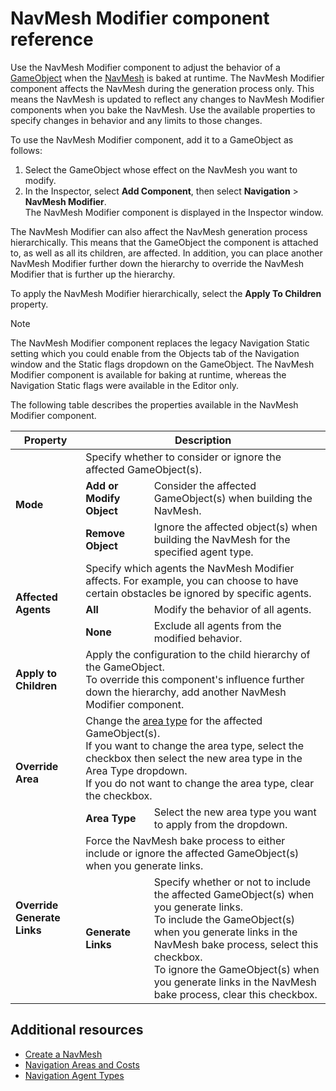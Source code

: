 # NavMesh Modifier component reference

Use the NavMesh Modifier component to adjust the behavior of a [GameObject][1] when the [NavMesh][2] is baked at runtime. The NavMesh Modifier component affects the NavMesh during the generation process only. This means the NavMesh is updated to reflect any changes to NavMesh Modifier components when you bake the NavMesh. Use the available properties to specify changes in behavior and any limits to those changes.

To use the NavMesh Modifier component, add it to a GameObject as follows: 
1. Select the GameObject whose effect on the NavMesh you want to modify.
2. In the Inspector, select **Add Component**, then select **Navigation** &gt; **NavMesh Modifier**. <br/> The NavMesh Modifier component is displayed in the Inspector window.

The NavMesh Modifier can also affect the NavMesh generation process hierarchically. This means that the GameObject the component is attached to, as well as all its children, are affected. In addition, you can place another NavMesh Modifier further down the hierarchy to override the NavMesh Modifier that is further up the hierarchy.

To apply the NavMesh Modifier hierarchically, select the **Apply To Children** property.

> [!Note]
> The NavMesh Modifier component replaces the legacy Navigation Static setting which you could enable from the Objects tab of the Navigation window and the Static flags dropdown on the GameObject. The NavMesh Modifier component is available for baking at runtime, whereas the Navigation Static flags were available in the Editor only. 

The following table describes the properties available in the NavMesh Modifier component.

<table>
  <thead>
    <tr>
      <th colspan="1"><strong>Property</strong></th>
      <th colspan="2"><strong>Description</strong></th>
    </tr>
  </thead>
  <tbody>
    <tr>
      <td rowspan="3"><strong>Mode</strong></td>
      <td colspan="2">Specify whether to consider or ignore the affected GameObject(s).</td>
    </tr>
    <tr>
      <td><strong>Add or Modify Object</strong></td>
      <td>Consider the affected GameObject(s) when building the NavMesh.</td>
    </tr>
    <tr>
      <td><strong>Remove Object</strong></td>
      <td>Ignore the affected object(s) when building the NavMesh for the specified agent type.</td>
    </tr>
    <tr>
      <td rowspan="3"><strong>Affected Agents</strong></td>
      <td colspan="2">Specify which agents the NavMesh Modifier affects. For example, you can choose to have certain obstacles be ignored by specific agents. </td>
    </tr>
    <tr>
      <td><strong>All</strong></td>
      <td>Modify the behavior of all agents. </td>
    </tr>
    <tr>
      <td><strong>None</strong></td>
      <td>Exclude all agents from the modified behavior.</td>
    </tr>
    <tr>
      <td rowspan="1"><strong>Apply to Children</strong></td>
      <td colspan="2">Apply the configuration to the child hierarchy of the GameObject.<br/>To override this component's influence further down the hierarchy, add another NavMesh Modifier component.</td>
    </tr>
    <tr>
      <td rowspan="2"><strong>Override Area</strong></td>
      <td colspan="2">Change the <a href="./AreasAndCosts.html">area type</a> for the affected GameObject(s).<br/> If you want to change the area type, select the checkbox then select the new area type in the Area Type dropdown. <br/> If you do not want to change the area type, clear the checkbox.</td>
    </tr>
    <tr>
      <td><strong>Area Type</strong></td>
      <td>Select the new area type you want to apply from the dropdown.</td>
    </tr>
    <tr>
      <td rowspan="2"><strong>Override Generate Links</strong></td>
      <td colspan="2">Force the NavMesh bake process to either include or ignore the affected GameObject(s) when you generate links. </td>
    </tr>
    <tr>
      <td><strong>Generate Links</strong></td>
      <td>Specify whether or not to include the affected GameObject(s) when you generate links.<br/> To include the GameObject(s) when you generate links in the NavMesh bake process, select this checkbox. <br/> To ignore the GameObject(s) when you generate links in the NavMesh bake process, clear this checkbox.</td>
    </tr>
  </tbody>
</table>

## Additional resources
- [Create a NavMesh](./CreateNavMesh.md)
- [Navigation Areas and Costs](./AreasAndCosts.md)
- [Navigation Agent Types](./NavigationWindow.md#agents-tab)

[1]: ./Glossary.md#gameobject "The fundamental object in Unity scenes, which can represent characters, props, scenery, cameras, waypoints, and more."

[2]: ./Glossary.md#navmesh "A mesh that Unity generates to approximate the walkable areas and obstacles in your environment for path finding and AI-controlled navigation."
